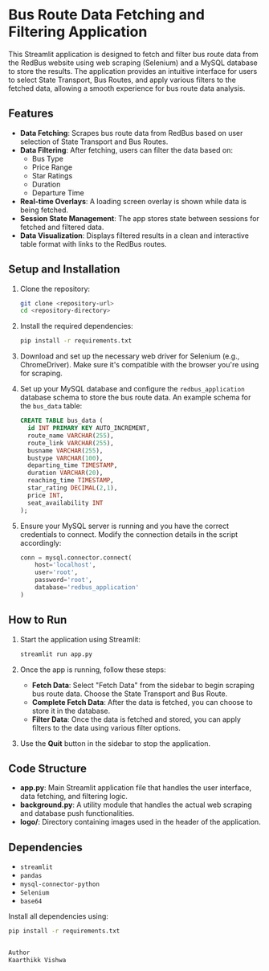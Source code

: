 # Bus Route Data Fetching and Filtering Application

This Streamlit application is designed to fetch and filter bus route data from the RedBus website using web scraping (Selenium) and a MySQL database to store the results. The application provides an intuitive interface for users to select State Transport, Bus Routes, and apply various filters to the fetched data, allowing a smooth experience for bus route data analysis.

## Features

- **Data Fetching**: Scrapes bus route data from RedBus based on user selection of State Transport and Bus Routes.
- **Data Filtering**: After fetching, users can filter the data based on:
  - Bus Type
  - Price Range
  - Star Ratings
  - Duration
  - Departure Time
- **Real-time Overlays**: A loading screen overlay is shown while data is being fetched.
- **Session State Management**: The app stores state between sessions for fetched and filtered data.
- **Data Visualization**: Displays filtered results in a clean and interactive table format with links to the RedBus routes.

## Setup and Installation

1. Clone the repository:
    ```bash
    git clone <repository-url>
    cd <repository-directory>
    ```

2. Install the required dependencies:
    ```bash
    pip install -r requirements.txt
    ```

3. Download and set up the necessary web driver for Selenium (e.g., ChromeDriver). Make sure it's compatible with the browser you're using for scraping.

4. Set up your MySQL database and configure the `redbus_application` database schema to store the bus route data. An example schema for the `bus_data` table:

    ```sql
    CREATE TABLE bus_data (
      id INT PRIMARY KEY AUTO_INCREMENT,
      route_name VARCHAR(255),
      route_link VARCHAR(255),
      busname VARCHAR(255),
      bustype VARCHAR(100),
      departing_time TIMESTAMP,
      duration VARCHAR(20),
      reaching_time TIMESTAMP,
      star_rating DECIMAL(2,1),
      price INT,
      seat_availability INT
    );
    ```

5. Ensure your MySQL server is running and you have the correct credentials to connect. Modify the connection details in the script accordingly:

    ```python
    conn = mysql.connector.connect(
        host='localhost',
        user='root',
        password='root',
        database='redbus_application'
    )
    ```

## How to Run

1. Start the application using Streamlit:
    ```bash
    streamlit run app.py
    ```

2. Once the app is running, follow these steps:
   - **Fetch Data**: Select "Fetch Data" from the sidebar to begin scraping bus route data. Choose the State Transport and Bus Route.
   - **Complete Fetch Data**: After the data is fetched, you can choose to store it in the database.
   - **Filter Data**: Once the data is fetched and stored, you can apply filters to the data using various filter options.
   
3. Use the **Quit** button in the sidebar to stop the application.

## Code Structure

- **app.py**: Main Streamlit application file that handles the user interface, data fetching, and filtering logic.
- **background.py**: A utility module that handles the actual web scraping and database push functionalities.
- **logo/**: Directory containing images used in the header of the application.

## Dependencies

- `streamlit`
- `pandas`
- `mysql-connector-python`
- `Selenium`
- `base64`

Install all dependencies using:

```bash
pip install -r requirements.txt


Author
Kaarthikk Vishwa

